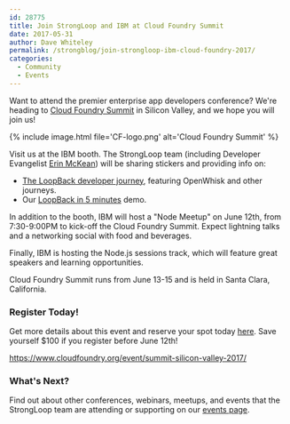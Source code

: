 ```yaml
---
id: 28775
title: Join StrongLoop and IBM at Cloud Foundry Summit
date: 2017-05-31
author: Dave Whiteley
permalink: /strongblog/join-strongloop-ibm-cloud-foundry-2017/
categories:
  - Community
  - Events
---
```


Want to attend the premier enterprise app developers conference? We're heading to [Cloud Foundry Summit](https://www.cloudfoundry.org/event/summit-silicon-valley-2017/) in Silicon Valley, and we hope you will join us!

{% include image.html file='CF-logo.png' alt='Cloud Foundry Summit' %}

Visit us at the IBM booth. The StrongLoop team (including Developer Evangelist [Erin McKean](https://twitter.com/emckean)) will be sharing stickers and providing info on: 

- [The LoopBack developer journey](developer.ibm.com/code/journey/unlock-enterprise-data-using-apis/), featuring OpenWhisk and other journeys.
- Our [LoopBack in 5 minutes](http://developer.ibm.com/apiconnect/2017/03/09/loopback-in-5-minutes/) demo.

In addition to the booth, IBM will host a "Node Meetup" on June 12th, from 7:30-9:00PM to kick-off the Cloud Foundry Summit. Expect lightning talks and a networking social with food and beverages. 

Finally, IBM is hosting the Node.js sessions track, which will feature great speakers and learning opportunities.

<!--more-->
Cloud Foundry Summit runs from June 13-15 and is held in Santa Clara, California.

### Register Today!

Get more details about this event and reserve your spot today [here](https://goo.gl/z6aMOf). Save yourself $100 if you register before June 12th!

https://www.cloudfoundry.org/event/summit-silicon-valley-2017/

### What's Next?

Find out about other conferences, webinars, meetups, and events that the StrongLoop team are attending or supporting on our [events page](https://strongloop.com/events/).

